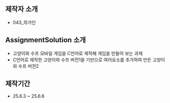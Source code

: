 ## 제작자 소개
- 043_하가인

## AssignmentSolution 소개
- 고양이와 수프 모바일 게임을 C언어로 제작해 게임을 만들어 보는 과제
- C언어로 제작한 고양이와 수프 버전1을 기반으로 여러요소를 추가하여 만든 고양이와 수프 버전2

## 제작기간
- 25.6.3 ~ 25.6.6 
